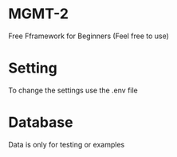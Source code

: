 # MGMT-2
Free Fframework for Beginners
(Feel free to use)

# Setting
To change the settings use the .env file

# Database
Data is only for testing or examples
